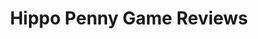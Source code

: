 ---
title: Hippo Penny Game Reviews
layout: scoredetail
permalink: /meta-score/in-stars-and-time
header:
  teaser: /assets/images/in-stars-and-time.jpg
  video:
    id: 9U0BKmgKen4
    provider: youtube
---